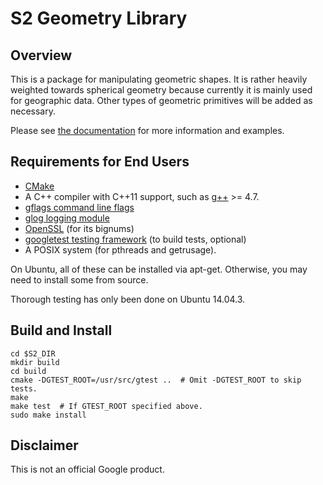 S2 Geometry Library
===================

Overview
--------

This is a package for manipulating geometric shapes.  It is rather
heavily weighted towards spherical geometry because currently it is
mainly used for geographic data.  Other types of geometric primitives
will be added as necessary.

Please see [the documentation](doc/intro.md) for more information and examples.

Requirements for End Users
--------------------------

* [CMake](http://www.cmake.org/)
* A C++ compiler with C++11 support, such as [g++](https://gcc.gnu.org/)
  \>= 4.7.
* [gflags command line flags](https://github.com/gflags/gflags)
* [glog logging module](https://github.com/google/glog)
* [OpenSSL](https://github.com/openssl/openssl) (for its bignums)
* [googletest testing framework](https://github.com/google/googletest)
  (to build tests, optional)
* A POSIX system (for pthreads and getrusage).

On Ubuntu, all of these can be installed via apt-get.  Otherwise, you may need
to install some from source.

Thorough testing has only been done on Ubuntu 14.04.3.

Build and Install
-----------------

```
cd $S2_DIR
mkdir build
cd build
cmake -DGTEST_ROOT=/usr/src/gtest ..  # Omit -DGTEST_ROOT to skip tests.
make
make test  # If GTEST_ROOT specified above.
sudo make install
```

Disclaimer
----------
This is not an official Google product.
